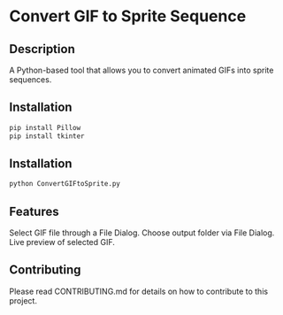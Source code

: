 # Convert GIF to Sprite Sequence

## Description
A Python-based tool that allows you to convert animated GIFs into sprite sequences.

## Installation

```bash
pip install Pillow
pip install tkinter
```

## Installation
```bash
python ConvertGIFtoSprite.py
```

## Features
Select GIF file through a File Dialog.
Choose output folder via File Dialog.
Live preview of selected GIF.

## Contributing
Please read CONTRIBUTING.md for details on how to contribute to this project.
